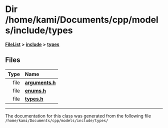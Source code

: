 

# Dir /home/kami/Documents/cpp/models/include/types



[**FileList**](files.md) **>** [**include**](dir_d44c64559bbebec7f509842c48db8b23.md) **>** [**types**](dir_0ad255a918b7fba820a1ddafed6fa637.md)












## Files

| Type | Name |
| ---: | :--- |
| file | [**arguments.h**](arguments_8h.md) <br> |
| file | [**enums.h**](enums_8h.md) <br> |
| file | [**types.h**](types_8h.md) <br> |



























































------------------------------
The documentation for this class was generated from the following file `/home/kami/Documents/cpp/models/include/types/`

